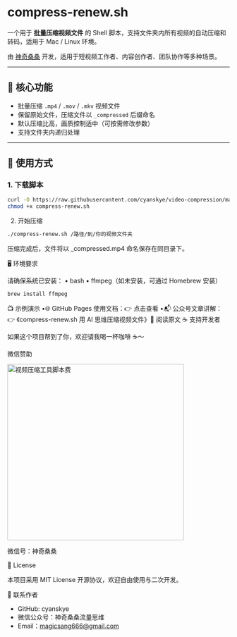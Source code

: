# compress-renew.sh

一个用于 **批量压缩视频文件** 的 Shell 脚本，支持文件夹内所有视频的自动压缩和转码，适用于 Mac / Linux 环境。

由 [神奇桑桑](https://github.com/cyanskye) 开发，适用于短视频工作者、内容创作者、团队协作等多种场景。

---

## 🧰 核心功能

- 批量压缩 `.mp4` / `.mov` / `.mkv` 视频文件
- 保留原始文件，压缩文件以 `_compressed` 后缀命名
- 默认压缩比高，画质控制适中（可按需修改参数）
- 支持文件夹内递归处理

---

## 🚀 使用方式

### 1. 下载脚本

```bash
curl -O https://raw.githubusercontent.com/cyanskye/video-compression/main/compress-renew.sh
chmod +x compress-renew.sh
```

2. 开始压缩

```bash
./compress-renew.sh /路径/到/你的视频文件夹
```

压缩完成后，文件将以 _compressed.mp4 命名保存在同目录下。

🖥️ 环境要求

请确保系统已安装：
• bash
• ffmpeg（如未安装，可通过 Homebrew 安装）

```bash
brew install ffmpeg
```

📺 示例演示
•🌐 GitHub Pages 使用文档：👉 点击查看
•📬 公众号文章讲解：👉 《compress-renew.sh 用 AI 思维压缩视频文件》🔗 阅读原文
☕ 支持开发者

如果这个项目帮到了你，欢迎请我喝一杯咖啡 ☕～

微信赞助

<img src="https://github.com/user-attachments/assets/c2e30e34-aa4e-442f-b8b5-85054804fac2" alt="视频压缩工具脚本费" width="400"/>


微信号：神奇桑桑

📜 License

本项目采用 MIT License 开源协议，欢迎自由使用与二次开发。

📌 联系作者
- GitHub: cyanskye
- 微信公众号：神奇桑桑流量思维
- Email：magicsang666@gmail.com
